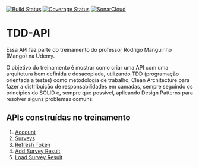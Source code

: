 [![Build Status](https://circleci.com/gh/adannogueira/TDD-API.svg?style=svg)](https://circleci.com/gh/adannogueira/TDD-API)
[![Coverage Status](https://coveralls.io/repos/github/adannogueira/TDD-API/badge.svg?branch=main)](https://coveralls.io/github/adannogueira/TDD-API?branch=main)
[![SonarCloud](https://sonarcloud.io/images/project_badges/sonarcloud-black.svg)](https://sonarcloud.io/summary/new_code?id=adannogueira_TDD-API)

# **TDD-API**

Essa API faz parte do treinamento do professor Rodrigo Manguinho (Mango) na Udemy.

O objetivo do treinamento é mostrar como criar uma API com uma arquitetura bem definida e desacoplada, utilizando TDD (programação orientada a testes) como metodologia de trabalho, Clean Architecture para fazer a distribuição de responsabilidades em camadas, sempre seguindo os princípios do SOLID e, sempre que possível, aplicando Design Patterns para resolver alguns problemas comuns.

## APIs construídas no treinamento
1. [Account](./requirements/login.md)
2. [Surveys](./requirements/surveys.md)
3. [Refresh Token](./requirements/refresh-token.md)
4. [Add Survey Result](./requirements/add-survey-result.md)
5. [Load Survey Result](./requirements/load-survey-result.md)